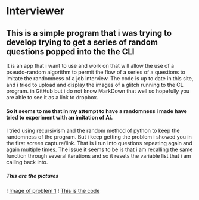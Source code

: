 # Interviewer
## This is a simple program that i was trying to develop trying to get a series of random questions popped into the the CLI

It is an app that i want to use and work on that will allow the use of a pseudo-random algorithm to permit the flow of a series of a questions to imitate the randomness of a job interview. The code is up to date in this site, and i tried to upload and display the images of a glitch running to the CL program. in GitHub but i do not know MarkDown that well so hopefully you are able to see it as a link to dropbox. 

#### So it seems to me that in my attempt to have a randomness i made have tried to experiment with an imitation of Ai. 

I tried using recursivism  and the random method of python to keep the randomness of the program. But i keep getting the problem i showed you in the first screen capture/link. That is i run into questions repeating again and again multiple times. The issue it seems to be is that i am recalling the same function through several iterations and so it resets the variable list that i am calling back into. 
##### This are the pictures 
! [Image of problem 1](https://www.dropbox.com/s/2aqbd4f66g5ceas/ink.png?dl=0)
! [This is the code](https://www.dropbox.com/s/2aqbd4f66g5ceas/ink.png?dl=0)






